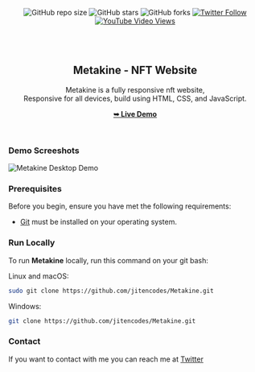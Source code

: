 <div align="center">
  
  ![GitHub repo size](https://img.shields.io/github/repo-size/jitencodes/Metakine)
  ![GitHub stars](https://img.shields.io/github/stars/jitencodes/Metakine?style=social)
  ![GitHub forks](https://img.shields.io/github/forks/jitencodes/Metakine?style=social)
  [![Twitter Follow](https://img.shields.io/twitter/follow/jitencodes?style=social)](https://twitter.com/intent/follow?screen_name=jitencodes)
  [![YouTube Video Views](https://img.shields.io/youtube/views/cn4gx0z9EKE?style=social)](https://youtu.be/cn4gx0z9EKE)

  <br />
  <br />

  <h2 align="center">Metakine - NFT Website</h2>

Metakine is a fully responsive nft website, <br />Responsive for all devices, build using HTML, CSS, and JavaScript.

<a href="https://jitencodes.github.io/Metakine/"><strong>➥ Live Demo</strong></a>

</div>

<br />

### Demo Screeshots

![Metakine Desktop Demo](./readme-images/desktop.png "Desktop Demo")

### Prerequisites

Before you begin, ensure you have met the following requirements:

- [Git](https://git-scm.com/downloads "Download Git") must be installed on your operating system.

### Run Locally

To run **Metakine** locally, run this command on your git bash:

Linux and macOS:

```bash
sudo git clone https://github.com/jitencodes/Metakine.git
```

Windows:

```bash
git clone https://github.com/jitencodes/Metakine.git
```

### Contact

If you want to contact with me you can reach me at [Twitter](https://www.twitter.com/jitencodes)
